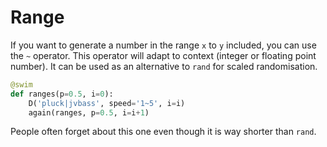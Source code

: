 # Range

If you want to generate a number in the range `x` to `y` included, you can use the `~` operator. This operator will adapt to context (integer or floating point number). It can be used as an alternative to `rand` for scaled randomisation.

```python
@swim
def ranges(p=0.5, i=0):
    D('pluck|jvbass', speed='1~5', i=i)
    again(ranges, p=0.5, i=i+1)
```

People often forget about this one even though it is way shorter than `rand`.
